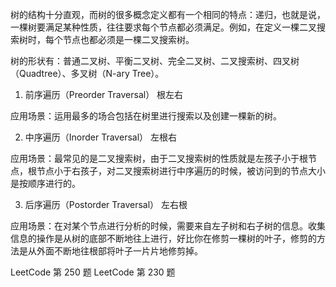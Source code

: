 树的结构十分直观，而树的很多概念定义都有一个相同的特点：递归，也就是说，一棵树要满足某种性质，往往要求每个节点都必须满足。例如，在定义一棵二叉搜索树时，每个节点也都必须是一棵二叉搜索树。

树的形状有：普通二叉树、平衡二叉树、完全二叉树、二叉搜索树、四叉树（Quadtree）、多叉树（N-ary Tree）。

1. 前序遍历（Preorder Traversal）
根左右

应用场景：运用最多的场合包括在树里进行搜索以及创建一棵新的树。

2. 中序遍历（Inorder Traversal）
左根右

应用场景：最常见的是二叉搜索树，由于二叉搜索树的性质就是左孩子小于根节点，根节点小于右孩子，对二叉搜索树进行中序遍历的时候，被访问到的节点大小是按顺序进行的。

3. 后序遍历（Postorder Traversal）
左右根

应用场景：在对某个节点进行分析的时候，需要来自左子树和右子树的信息。收集信息的操作是从树的底部不断地往上进行，好比你在修剪一棵树的叶子，修剪的方法是从外面不断地往根部将叶子一片片地修剪掉。

LeetCode 第 250 题
LeetCode 第 230 题